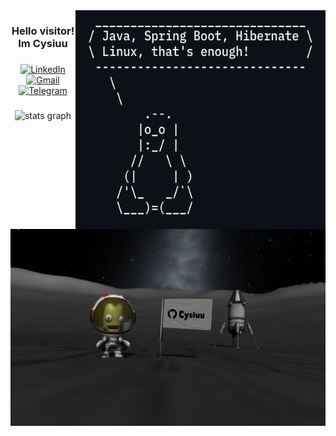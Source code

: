 

<img align="right" height="350" width="400" src="images/stack.png"  />

###

<h3 align="center">Hello visitor! Im Cysiuu</h3>

###

<div align="center">
  
  [![LinkedIn](https://img.shields.io/static/v1?message=LinkedIn&logo=linkedin&label=&color=0d1117&logoColor=white&labelColor=0d1117&style=for-the-badge)](https://www.linkedin.com/in/krzysztof-kozyra-05b105292/)
  [![Gmail](https://img.shields.io/static/v1?message=Gmail&logo=gmail&label=&color=0d1117&logoColor=white&labelColor=0d1117&style=for-the-badge)](mailto:krzysztof.kozyra021@gmail.com)
  [![Telegram](https://img.shields.io/static/v1?message=Telegram&logo=telegram&label=&color=0d1117&logoColor=white&labelColor=0d1117&style=for-the-badge)](https://t.me/cysiu021)
  
</div>


###

<div align="center">
   <img src="https://github-readme-stats.vercel.app/api?username=Cysiuu&hide_title=true&hide_rank=false&show_icons=true&include_all_commits=true&count_private=true&disable_animations=false&theme=github_dark&locale=en&hide_border=true&order=1"        height="150" alt="stats graph"/>
</div>



![MyReadmeImage](images/backgroundgit.png)
